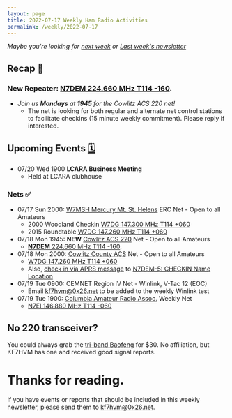 ```yaml
---
layout: page
title: 2022-07-17 Weekly Ham Radio Activities
permalink: /weekly/2022-07-17
---
```


_Maybe you're looking for [next week](/weekly/2022-08-01) or [Last week's newsletter](/weekly/2022-07-10)_

## Recap 🔁

### New Repeater: [N7DEM 224.660 MHz T114 -160](https://www.repeaterbook.com/repeaters/details.php?state_id=41&ID=10611).

- _Join us **Mondays** at **1945** for the Cowlitz ACS 220 net!_
  - The net is looking for both regular and alternate net control stations to
    facilitate checkins (15 minute weekly commitment). Please reply if interested.

## Upcoming Events [🗓](/calendar)

* 07/20 Wed 1900 **LCARA Business Meeting**
  * Held at LCARA clubhouse

### Nets ✅

- 07/17 Sun 2000: [W7MSH Mercury Mt. St. Helens](https://www.w7msh.org) ERC Net - Open to all Amateurs
  - 2000 Woodland Checkin [W7DG 147.300 MHz T114 +060](https://www.repeaterbook.com/repeaters/details.php?state_id=53&ID=412)
  - 2015 Roundtable [W7DG 147.260 MHz T114 +060](https://www.repeaterbook.com/repeaters/details.php?ID=408&state_id=53)
- 07/18 Mon 1945: **NEW** [Cowlitz ACS 220](http://cowlitzradio.org/) Net - Open to all Amateurs
  - [**N7DEM** 224.660 MHz T114 -160](https://www.repeaterbook.com/repeaters/details.php?state_id=41&ID=10611).
- 07/18 Mon 2000: [Cowlitz County ACS](http://cowlitzradio.org/) Net - Open to all Amateurs
  - [W7DG 147.260 MHz T114 +060](https://www.repeaterbook.com/repeaters/details.php?ID=408&state_id=53)
  - Also, [check in via APRS message](/info/aprsnet/) to [N7DEM-5: CHECKIN Name Location](https://aprs.fi/?c=message&call=N7DEM-5)
- 07/19 Tue 0900: CEMNET Region IV Net - Winlink, V-Tac 12 (EOC)
  - Email [kf7hvm@0x26.net](mailto:kf7hvm@0x26.net) to be added to the weekly
    Winlink test
- 07/19 Tue 1900: [Columbia Amateur Radio Assoc.](http://www.n7ei.org/) Weekly Net
  - [N7EI 146.880 MHz T114 -060](https://www.repeaterbook.com/repeaters/details.php?ID=142&state_id=41)

## No 220 transceiver?

You could always grab the [tri-band Baofeng](https://www.amazon.com/BaoFeng-BF-R3-Tri-Band-Portable-Antenna/dp/B09GK1YHXF/ref=sr_1_4?crid=34JLU9Z645PCX&keywords=baofeng+220&qid=1658109381&sprefix=baofeng+220%2Caps%2C320&sr=8-4)
for $30. No affiliation, but KF7HVM has one and received good signal reports.

# Thanks for reading. 

If you have events or reports that should be included in this weekly
newsletter, please send them to [kf7hvm@0x26.net](mailto:kf7hvm@0x26.net).
